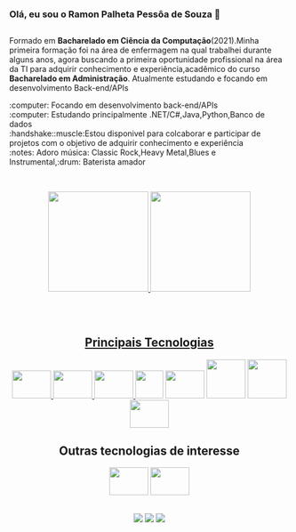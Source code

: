 ### Olá, eu sou o Ramon Palheta Pessôa de Souza 👋
##



<p>Formado em <strong>Bacharelado em Ciência da Computação</strong>(2021).Minha primeira formação foi na área de enfermagem na qual trabalhei durante alguns anos, agora buscando a primeira oportunidade profissional na área da TI para adquirir conhecimento e experiência,acadêmico do curso <strong>Bacharelado em Administração</strong>.
 Atualmente estudando e focando em desenvolvimento Back-end/APIs
 </p>
:computer: Focando  em desenvolvimento back-end/APIs <br>
:computer: Estudando principalmente .NET/C#,Java,Python,Banco de dados <br>
:handshake::muscle:Estou disponivel para colcaborar e participar de projetos com o objetivo de adquirir conhecimento e experiência<br>
:notes: Adoro música: Classic Rock,Heavy Metal,Blues e Instrumental,:drum: Baterista amador
 







<br><div align="center">
 
  <a href="https://github.com/RamonPPessoa">
   
  <img height="180em" src="https://github-readme-stats.vercel.app/api?username=RamonPPessoa&show_icons=true&theme=dark&include_all_commits=true&count_private=true"/>
  <img height="180em" src="https://github-readme-stats.vercel.app/api/top-langs/?username=RamonPPessoa&layout=compact&langs_count=7&theme=dark"/>

  
   

    
 

  ##
 
   <div style="display-flex"><br>
    <h2>Principais Tecnologias</h2>
    <img height ="50" width="70"  src="https://cdn.jsdelivr.net/gh/devicons/devicon/icons/python/python-original-wordmark.svg" />

    
  <img height ="50" width="70" src = "https://cdn.jsdelivr.net/gh/devicons/devicon/icons/csharp/csharp-original.svg" />
 
<img height ="50" width="70" src = https://user-images.githubusercontent.com/33637915/147134570-12b4e3e2-058d-4f54-a57b-46123aea5b76.png />
       <a href="https://"><img height ="50" width="50" src="https://camo.githubusercontent.com/27d9f7dc1dd86367aca1ea96420a6208c79469054a03a44687f727b9945d2c97/68747470733a2f2f696d672e736869656c64732e696f2f62616467652f2d536372756d2d3035313232413f7374796c653d666c6174266c6f676f3d736372756d" data-canonical-src="https://img.shields.io/badge/-Scrum-05122A?style=flat&amp;logo=scrum" style="max-width: 100%;"></a>
    <img height ="50" width="70" src="https://cdn.jsdelivr.net/gh/devicons/devicon/icons/mysql/mysql-original-wordmark.svg" />
   <img height ="70" width="70" src="https://cdn.jsdelivr.net/gh/devicons/devicon/icons/postgresql/postgresql-original-wordmark.svg" />
     <img  height ="70" width="70" src="https://cdn.jsdelivr.net/gh/devicons/devicon/icons/java/java-original-wordmark.svg" />
     <img height ="50" width="70" src="https://cdn.jsdelivr.net/gh/devicons/devicon/icons/microsoftsqlserver/microsoftsqlserver-plain-wordmark.svg" />
     
    
  </div>
  
   
   ##
   
   
   <h2>Outras tecnologias de interesse</h2>
   <img height ="50" width="70" src="https://cdn.jsdelivr.net/gh/devicons/devicon/icons/kotlin/kotlin-original-wordmark.svg" />
   
   <img height ="50" width="70" src="https://cdn.jsdelivr.net/gh/devicons/devicon/icons/flutter/flutter-original.svg" />

  


 ##   



  

 <a href="" target="_blank"><img src="https://img.shields.io/badge/Discord-7289DA?style=for-the-badge&logo=discord&logoColor=white" target="_blank"></a> 
  <a href = "mailto:pessoapalheta.ramon@gmail.com"><img src="https://img.shields.io/badge/-Gmail-%23333?style=for-the-badge&logo=gmail&logoColor=white" target="_blank"></a>
  <a href="https://www.linkedin.com/in/ramon-palheta-pessoa-de-souza-715503159/" target="_blank"><img src="https://img.shields.io/badge/-LinkedIn-%230077B5?style=for-the-badge&logo=linkedin&logoColor=white" target="_blank"></a> 
 

 
</div>
